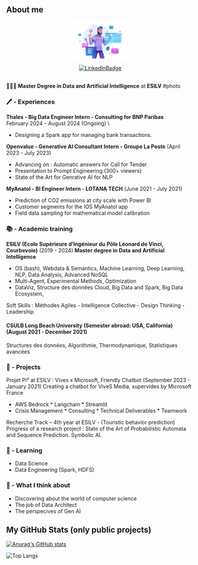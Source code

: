 ## About me
<p align="center">
  <img src="https://github.com/sevlfb/sevlfb/blob/main/img/dev.png" width="150"/>
</p>

<div id="badges" align="center">
  <a href="https://www.linkedin.com/in/s%C3%A9verin-lef%C3%A9bure-27880a1a8/">
    <img src="https://img.shields.io/badge/LinkedIn-blue?logo=linkedin&logoColor=white" alt="LinkedInBadge"/>
  </a>
</div>
<img src="https://komarev.com/ghpvc/?username=sevlfb&style=flat-square&color=blue" alt=""/>


🧑🏻‍🎓 **Master Degree in Data and Artificial Intelligence** at **ESILV** #photo


### 🖊️ - Experiences
**Thales - Big Data Engineer Intern - Consulting for BNP Paribas** \
February 2024 - August 2024 (Ongoing) \
* Designing a Spark app for managing bank transactions.

**Openvalue - Generative AI Consultant Intern - Groupe La Poste** (April 2023 - July 2023)
* Advancing on : Automatic answers for Call for Tender
* Presentation to Prompt Engineering (300+ viewers)
* State of the Art for Genrative AI for NLP

**MyAnatol - BI Engineer Intern - LOTANA TECH** (June 2021 - July 2021)
* Prediction of CO2 emissions at city scale with Power BI
* Customer segments for the IOS MyAnatol app
* Field data sampling for mathematical model calibration

### 📚 - Academic training
**ESILV (Ecole Supérieure d’Ingénieur du Pôle Léonard de Vinci, Courbevoie)** (2019 - 2024)
**Master degree in Data and Artificial Intelligence**
* OS (bash), Webdata & Semantics, Machine Learning, Deep Learning, NLP, Data Analysis, Advanced NoSQL
* Multi-Agent, Experimental Methods, Optimization
* DataViz, Structure des données Cloud, Big Data and Spark, Big Data Ecosystem, 

Soft Skills : Méthodes Agiles - Intelligence Collective - Design Thinking - Leadership

#### CSULB Long Beach University (Semester abroad: USA, California) (August 2021 - December 2021)
Structures des données, Algorithmie, Thermodynamique, Statistiques avancées


### 🔭 - Projects
Projet Pi² at ESILV : Vives x Microsoft, Friendly Chatbot (September 2023 - January 2021)
Creating a chatbot for ViveS Media, supervides by Microsoft France
* AWS Bedrock * Langchain * Streamlit
* Crisis Management * Consulting * Technical Deliverables * Teamwork

Recherche Track – 4th year at ESILV - (Touristic behavior prediction)
Progress of a research project : State of the Art of Probabilistic Automata and Sequence Prediction. Symbolic AI.


### 🌱 - Learning
* Data Science
* Data Engineering (Spark, HDFS)

### 🤔 - What I think about
* Discovering about the world of computer science
* The job of Data Architect
* The perspecives of Gen AI

<!--
- 👯 I’m looking to collaborate on ...
- 🤔 I’m looking for help with ...
- 💬 Ask me about ...
- 📫 How to reach me: ...
- 😄 Pronouns: ...
- ⚡ Fun fact: ...
-->

## My GitHub Stats (only public projects)

[![Anurag's GitHub stats](https://github-readme-stats.vercel.app/api?username=sevlfb&hide=stars,issues&show_icons=true&rank_icon=github&include_all_commits=true&title_color=FCFBFC&text_color=FFFFF0&bg_color=0.1,792FAD,A54A99&hide_border=true)](https://github.com/anuraghazra/github-readme-stats) 

<!--[![Readme Card](https://github-readme-stats.vercel.app/api/pin/?username=sevlfb&repo=github-readme-stats)](https://github.com/anuraghazra/github-readme-stats)-->

![Top Langs](https://github-readme-stats.vercel.app/api/top-langs/?username=sevlfb&size_weight=0.5&count_weight=0.5&layout=donut&title_color=FCFBFC&text_color=FFFFF0&bg_color=0.1,792FAD,A54A99&hide_border=true)

<!--[![Harlok's WakaTime stats](https://github-readme-stats.vercel.app/api/wakatime?username=sevlfb&layout=compact)](https://github.com/anuraghazra/github-readme-stats)-->
